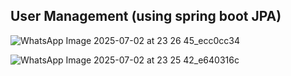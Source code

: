 ## User Management (using spring boot JPA)
![WhatsApp Image 2025-07-02 at 23 26 45_ecc0cc34](https://github.com/user-attachments/assets/5f327778-81f6-46b6-8dc6-f2efc34bfd3c)

![WhatsApp Image 2025-07-02 at 23 25 42_e640316c](https://github.com/user-attachments/assets/3fec4fb3-4c8e-47dd-85e2-929ed8abd5dd)
